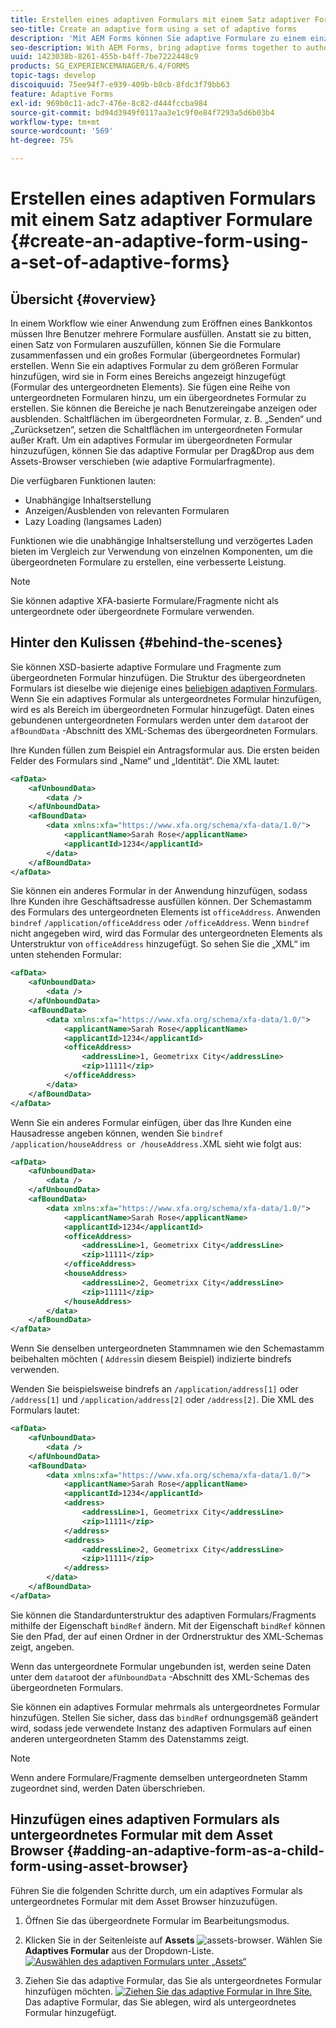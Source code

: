 ```yaml
---
title: Erstellen eines adaptiven Formulars mit einem Satz adaptiver Formulare
seo-title: Create an adaptive form using a set of adaptive forms
description: 'Mit AEM Forms können Sie adaptive Formulare zu einem einzigen großen adaptiven Formular vereinen, und seine Funktionen verstehen. '
seo-description: With AEM Forms, bring adaptive forms together to author a single large adaptive form, and understand its features.
uuid: 1423038b-8261-455b-b4ff-7be7222448c9
products: SG_EXPERIENCEMANAGER/6.4/FORMS
topic-tags: develop
discoiquuid: 75ee94f7-e939-409b-b8cb-8fdc3f79bb63
feature: Adaptive Forms
exl-id: 969b0c11-adc7-476e-8c82-d444fccba984
source-git-commit: bd94d3949f0117aa3e1c9f0e84f7293a5d6b03b4
workflow-type: tm+mt
source-wordcount: '569'
ht-degree: 75%

---
```


# Erstellen eines adaptiven Formulars mit einem Satz adaptiver Formulare {#create-an-adaptive-form-using-a-set-of-adaptive-forms}

## Übersicht {#overview}

In einem Workflow wie einer Anwendung zum Eröffnen eines Bankkontos müssen Ihre Benutzer mehrere Formulare ausfüllen. Anstatt sie zu bitten, einen Satz von Formularen auszufüllen, können Sie die Formulare zusammenfassen und ein großes Formular (übergeordnetes Formular) erstellen. Wenn Sie ein adaptives Formular zu dem größeren Formular hinzufügen, wird sie in Form eines Bereichs angezeigt hinzugefügt (Formular des untergeordneten Elements). Sie fügen eine Reihe von untergeordneten Formularen hinzu, um ein übergeordnetes Formular zu erstellen. Sie können die Bereiche je nach Benutzereingabe anzeigen oder ausblenden. Schaltflächen im übergeordneten Formular, z. B. „Senden“ und „Zurücksetzen“, setzen die Schaltflächen im untergeordneten Formular außer Kraft. Um ein adaptives Formular im übergeordneten Formular hinzuzufügen, können Sie das adaptive Formular per Drag&amp;Drop aus dem Assets-Browser verschieben (wie adaptive Formularfragmente).

Die verfügbaren Funktionen lauten:

* Unabhängige Inhaltserstellung
* Anzeigen/Ausblenden von relevanten Formularen
* Lazy Loading (langsames Laden)

Funktionen wie die unabhängige Inhaltserstellung und verzögertes Laden bieten im Vergleich zur Verwendung von einzelnen Komponenten, um die übergeordneten Formulare zu erstellen, eine verbesserte Leistung.

>[!NOTE]
>
>Sie können adaptive XFA-basierte Formulare/Fragmente nicht als untergeordnete oder übergeordnete Formulare verwenden.

## Hinter den Kulissen {#behind-the-scenes}

Sie können XSD-basierte adaptive Formulare und Fragmente zum übergeordneten Formular hinzufügen. Die Struktur des übergeordneten Formulars ist dieselbe wie diejenige eines [beliebigen adaptiven Formulars](/help/forms/using/prepopulate-adaptive-form-fields.md). Wenn Sie ein adaptives Formular als untergeordnetes Formular hinzufügen, wird es als Bereich im übergeordneten Formular hinzugefügt. Daten eines gebundenen untergeordneten Formulars werden unter dem `data`root der `afBoundData` -Abschnitt des XML-Schemas des übergeordneten Formulars.

Ihre Kunden füllen zum Beispiel ein Antragsformular aus. Die ersten beiden Felder des Formulars sind „Name“ und „Identität“. Die XML lautet:

```xml
<afData>
    <afUnboundData>
        <data />
    </afUnboundData>
    <afBoundData>
        <data xmlns:xfa="https://www.xfa.org/schema/xfa-data/1.0/">
            <applicantName>Sarah Rose</applicantName>
            <applicantId>1234</applicantId>
        </data>
    </afBoundData>
</afData>
```

Sie können ein anderes Formular in der Anwendung hinzufügen, sodass Ihre Kunden ihre Geschäftsadresse ausfüllen können. Der Schemastamm des Formulars des untergeordneten Elements ist `officeAddress`. Anwenden `bindref` `/application/officeAddress` oder `/officeAddress`. Wenn `bindref` nicht angegeben wird, wird das Formular des untergeordneten Elements als Unterstruktur von `officeAddress` hinzugefügt. So sehen Sie die „XML“ im unten stehenden Formular:

```xml
<afData>
    <afUnboundData>
        <data />
    </afUnboundData>
    <afBoundData>
        <data xmlns:xfa="https://www.xfa.org/schema/xfa-data/1.0/">
            <applicantName>Sarah Rose</applicantName>
            <applicantId>1234</applicantId>
            <officeAddress>
                <addressLine>1, Geometrixx City</addressLine>
                <zip>11111</zip>
            </officeAddress>
        </data>
    </afBoundData>
</afData>
```

Wenn Sie ein anderes Formular einfügen, über das Ihre Kunden eine Hausadresse angeben können, wenden Sie `bindref` `/application/houseAddress or /houseAddress.`XML sieht wie folgt aus:

```xml
<afData>
    <afUnboundData>
        <data />
    </afUnboundData>
    <afBoundData>
        <data xmlns:xfa="https://www.xfa.org/schema/xfa-data/1.0/">
            <applicantName>Sarah Rose</applicantName>
            <applicantId>1234</applicantId>
            <officeAddress>
                <addressLine>1, Geometrixx City</addressLine>
                <zip>11111</zip>
            </officeAddress>
            <houseAddress>
                <addressLine>2, Geometrixx City</addressLine>
                <zip>11111</zip>
            </houseAddress>
        </data>
    </afBoundData>
</afData>
```

Wenn Sie denselben untergeordneten Stammnamen wie den Schemastamm beibehalten möchten ( `Address`in diesem Beispiel) indizierte bindrefs verwenden.

Wenden Sie beispielsweise bindrefs an `/application/address[1]` oder `/address[1]` und `/application/address[2]` oder `/address[2]`. Die XML des Formulars lautet:

```xml
<afData>
    <afUnboundData>
        <data />
    </afUnboundData>
    <afBoundData>
        <data xmlns:xfa="https://www.xfa.org/schema/xfa-data/1.0/">
            <applicantName>Sarah Rose</applicantName>
            <applicantId>1234</applicantId>
            <address>
                <addressLine>1, Geometrixx City</addressLine>
                <zip>11111</zip>
            </address>
            <address>
                <addressLine>2, Geometrixx City</addressLine>
                <zip>11111</zip>
            </address>
        </data>
    </afBoundData>
</afData>
```

Sie können die Standardunterstruktur des adaptiven Formulars/Fragments mithilfe der Eigenschaft `bindRef` ändern. Mit der Eigenschaft `bindRef` können Sie den Pfad, der auf einen Ordner in der Ordnerstruktur des XML-Schemas zeigt, angeben.

Wenn das untergeordnete Formular ungebunden ist, werden seine Daten unter dem `data`root der `afUnboundData` -Abschnitt des XML-Schemas des übergeordneten Formulars.

Sie können ein adaptives Formular mehrmals als untergeordnetes Formular hinzufügen. Stellen Sie sicher, dass das `bindRef` ordnungsgemäß geändert wird, sodass jede verwendete Instanz des adaptiven Formulars auf einen anderen untergeordneten Stamm des Datenstamms zeigt.

>[!NOTE]
>
>Wenn andere Formulare/Fragmente demselben untergeordneten Stamm zugeordnet sind, werden Daten überschrieben.

## Hinzufügen eines adaptiven Formulars als untergeordnetes Formular mit dem Asset Browser {#adding-an-adaptive-form-as-a-child-form-using-asset-browser}

Führen Sie die folgenden Schritte durch, um ein adaptives Formular als untergeordnetes Formular mit dem Asset Browser hinzuzufügen.

1. Öffnen Sie das übergeordnete Formular im Bearbeitungsmodus.
1. Klicken Sie in der Seitenleiste auf **Assets** ![assets-browser](assets/assets-browser.png). Wählen Sie **Adaptives Formular** aus der Dropdown-Liste.
   [![Auswählen des adaptiven Formulars unter „Assets“](assets/asset.png)](assets/asset-1.png)

1. Ziehen Sie das adaptive Formular, das Sie als untergeordnetes Formular hinzufügen möchten.
   [ ![Ziehen Sie das adaptive Formular in Ihre Site.](assets/drag-drop.png)](assets/drag-drop-1.png)Das adaptive Formular, das Sie ablegen, wird als untergeordnetes Formular hinzugefügt.
